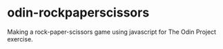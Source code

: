 # odin-rockpaperscissors

Making a rock-paper-scissors game using javascript for The Odin Project exercise.